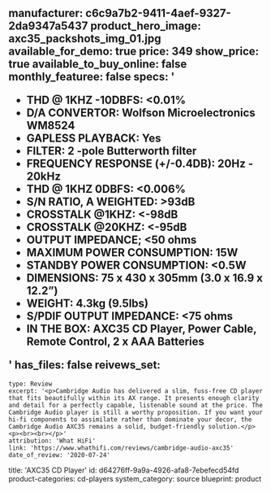 manufacturer: c6c9a7b2-9411-4aef-9327-2da9347a5437
product_hero_image: axc35_packshots_img_01.jpg
available_for_demo: true
price: 349
show_price: true
available_to_buy_online: false
monthly_featuree: false
specs: '<ul><li>THD @ 1KHZ -10DBFS: &lt;0.01%<br></li><li>D/A CONVERTOR: Wolfson Microelectronics WM8524<br></li><li>GAPLESS PLAYBACK: Yes<br></li><li>FILTER: 2 -pole Butterworth filter<br></li><li>FREQUENCY RESPONSE (+/-0.4DB): 20Hz - 20kHz<br></li><li>THD @ 1KHZ 0DBFS: &lt;0.006%<br></li><li>S/N RATIO, A WEIGHTED: &gt;93dB<br></li><li>CROSSTALK @1KHZ: &lt;-98dB<br></li><li>CROSSTALK @20KHZ: &lt;-95dB<br></li><li>OUTPUT IMPEDANCE; &lt;50 ohms<br></li><li>MAXIMUM POWER CONSUMPTION: 15W<br></li><li>STANDBY POWER CONSUMPTION: &lt;0.5W<br></li><li>DIMENSIONS: 75 x 430 x 305mm (3.0 x 16.9 x 12.2”)<br></li><li>WEIGHT: 4.3kg (9.5lbs)<br></li><li>S/PDIF OUTPUT IMPEDANCE: &lt;75 ohms<br></li><li>IN THE BOX: AXC35 CD Player, Power Cable, Remote Control, 2 x AAA Batteries<br></li></ul>'
has_files: false
reivews_set:
  -
    type: Review
    excerpt: '<p>Cambridge Audio has delivered a slim, fuss-free CD player that fits beautifully within its AX range. It presents enough clarity and detail for a perfectly capable, listenable sound at the price. The Cambridge Audio player is still a worthy proposition. If you want your hi-fi components to assimilate rather than dominate your decor, the Cambridge Audio AXC35 remains a solid, budget-friendly solution.</p><p><br><br></p>'
    attribution: 'What HiFi'
    link: 'https://www.whathifi.com/reviews/cambridge-audio-axc35'
    date_of_review: '2020-07-24'
title: 'AXC35 CD Player'
id: d64276ff-9a9a-4926-afa8-7ebefecd54fd
product-categories: cd-players
system_category: source
blueprint: product
